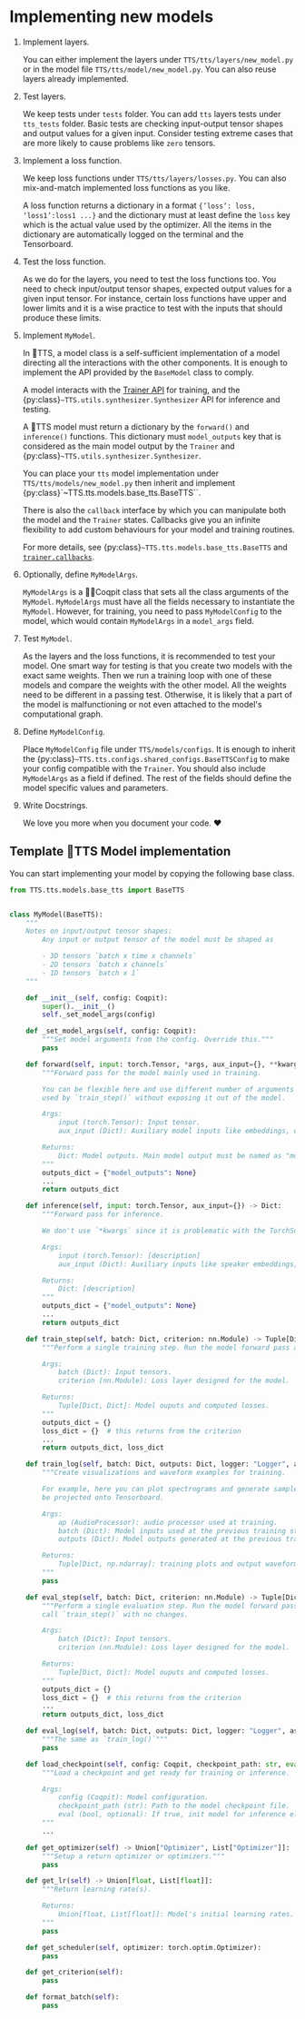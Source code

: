 # Implementing new models

1. Implement layers.

    You can either implement the layers under `TTS/tts/layers/new_model.py` or in the model file `TTS/tts/model/new_model.py`.
    You can also reuse layers already implemented.

2. Test layers.

    We keep tests under `tests` folder. You can add `tts` layers tests under `tts_tests` folder.
    Basic tests are checking input-output tensor shapes and output values for a given input. Consider testing extreme cases that are more likely to cause problems like `zero` tensors.

3. Implement a loss function.

    We keep loss functions under `TTS/tts/layers/losses.py`. You can also mix-and-match implemented loss functions as you like.

   A loss function returns a dictionary in a format ```{’loss’: loss, ‘loss1’:loss1 ...}``` and the dictionary must at least define the `loss` key which is the actual value used by the optimizer. All the items in the dictionary are automatically logged on the terminal and the Tensorboard.

4. Test the loss function.

    As we do for the layers, you need to test the loss functions too. You need to check input/output tensor shapes,
    expected output values for a given input tensor. For instance, certain loss functions have upper and lower limits and
    it is a wise practice to test with the inputs that should produce these limits.

5. Implement `MyModel`.

    In 🐸TTS, a model class is a self-sufficient implementation of a model directing all the interactions with the other
    components. It is enough to implement the API provided by the `BaseModel` class to comply.

    A model interacts with the [Trainer
    API](https://github.com/idiap/coqui-ai-Trainer) for training, and the
    {py:class}`~TTS.utils.synthesizer.Synthesizer` API for inference and
    testing.

    A 🐸TTS model must return a dictionary by the `forward()` and `inference()` functions. This dictionary must `model_outputs` key that is considered as the main model output by the `Trainer` and {py:class}`~TTS.utils.synthesizer.Synthesizer`.

    You can place your `tts` model implementation under `TTS/tts/models/new_model.py` then inherit and implement {py:class}`~TTS.tts.models.base_tts.BaseTTS``.

    There is also the `callback` interface by which you can manipulate both the model and the `Trainer` states. Callbacks give you
    an infinite flexibility to add custom behaviours for your model and training routines.

    For more details, see {py:class}`~TTS.tts.models.base_tts.BaseTTS`
    and [`trainer.callbacks`](https://github.com/idiap/coqui-ai-Trainer/blob/main/trainer/callbacks.py).

6. Optionally, define `MyModelArgs`.

    `MyModelArgs` is a 👨‍✈️Coqpit class that sets all the class arguments of the `MyModel`. `MyModelArgs` must have
    all the fields necessary to instantiate the `MyModel`. However, for training, you need to pass `MyModelConfig` to
    the model, which would contain `MyModelArgs` in a `model_args` field.

7. Test `MyModel`.

    As the layers and the loss functions, it is recommended to test your model. One smart way for testing is that you
    create two models with the exact same weights. Then we run a training loop with one of these models and
    compare the weights with the other model. All the weights need to be different in a passing test. Otherwise, it
    is likely that a part of the model is malfunctioning or not even attached to the model's computational graph.

8. Define `MyModelConfig`.

    Place `MyModelConfig` file under `TTS/models/configs`. It is enough to
    inherit the {py:class}`~TTS.tts.configs.shared_configs.BaseTTSConfig` to
    make your config compatible with the `Trainer`. You should also include
    `MyModelArgs` as a field if defined. The rest of the fields should define
    the model specific values and parameters.

9. Write Docstrings.

    We love you more when you document your code. ❤️


## Template 🐸TTS Model implementation

You can start implementing your model by copying the following base class.

```python
from TTS.tts.models.base_tts import BaseTTS


class MyModel(BaseTTS):
    """
    Notes on input/output tensor shapes:
        Any input or output tensor of the model must be shaped as

        - 3D tensors `batch x time x channels`
        - 2D tensors `batch x channels`
        - 1D tensors `batch x 1`
    """

    def __init__(self, config: Coqpit):
        super().__init__()
        self._set_model_args(config)

    def _set_model_args(self, config: Coqpit):
        """Set model arguments from the config. Override this."""
        pass

    def forward(self, input: torch.Tensor, *args, aux_input={}, **kwargs) -> Dict:
        """Forward pass for the model mainly used in training.

        You can be flexible here and use different number of arguments and argument names since it is intended to be
        used by `train_step()` without exposing it out of the model.

        Args:
            input (torch.Tensor): Input tensor.
            aux_input (Dict): Auxiliary model inputs like embeddings, durations or any other sorts of inputs.

        Returns:
            Dict: Model outputs. Main model output must be named as "model_outputs".
        """
        outputs_dict = {"model_outputs": None}
        ...
        return outputs_dict

    def inference(self, input: torch.Tensor, aux_input={}) -> Dict:
        """Forward pass for inference.

        We don't use `*kwargs` since it is problematic with the TorchScript API.

        Args:
            input (torch.Tensor): [description]
            aux_input (Dict): Auxiliary inputs like speaker embeddings, durations etc.

        Returns:
            Dict: [description]
        """
        outputs_dict = {"model_outputs": None}
        ...
        return outputs_dict

    def train_step(self, batch: Dict, criterion: nn.Module) -> Tuple[Dict, Dict]:
        """Perform a single training step. Run the model forward pass and compute losses.

        Args:
            batch (Dict): Input tensors.
            criterion (nn.Module): Loss layer designed for the model.

        Returns:
            Tuple[Dict, Dict]: Model ouputs and computed losses.
        """
        outputs_dict = {}
        loss_dict = {}  # this returns from the criterion
        ...
        return outputs_dict, loss_dict

    def train_log(self, batch: Dict, outputs: Dict, logger: "Logger", assets:Dict, steps:int) -> None:
        """Create visualizations and waveform examples for training.

        For example, here you can plot spectrograms and generate sample sample waveforms from these spectrograms to
        be projected onto Tensorboard.

        Args:
            ap (AudioProcessor): audio processor used at training.
            batch (Dict): Model inputs used at the previous training step.
            outputs (Dict): Model outputs generated at the previous training step.

        Returns:
            Tuple[Dict, np.ndarray]: training plots and output waveform.
        """
        pass

    def eval_step(self, batch: Dict, criterion: nn.Module) -> Tuple[Dict, Dict]:
        """Perform a single evaluation step. Run the model forward pass and compute losses. In most cases, you can
        call `train_step()` with no changes.

        Args:
            batch (Dict): Input tensors.
            criterion (nn.Module): Loss layer designed for the model.

        Returns:
            Tuple[Dict, Dict]: Model ouputs and computed losses.
        """
        outputs_dict = {}
        loss_dict = {}  # this returns from the criterion
        ...
        return outputs_dict, loss_dict

    def eval_log(self, batch: Dict, outputs: Dict, logger: "Logger", assets:Dict, steps:int) -> None:
        """The same as `train_log()`"""
        pass

    def load_checkpoint(self, config: Coqpit, checkpoint_path: str, eval: bool = False) -> None:
        """Load a checkpoint and get ready for training or inference.

        Args:
            config (Coqpit): Model configuration.
            checkpoint_path (str): Path to the model checkpoint file.
            eval (bool, optional): If true, init model for inference else for training. Defaults to False.
        """
        ...

    def get_optimizer(self) -> Union["Optimizer", List["Optimizer"]]:
        """Setup a return optimizer or optimizers."""
        pass

    def get_lr(self) -> Union[float, List[float]]:
        """Return learning rate(s).

        Returns:
            Union[float, List[float]]: Model's initial learning rates.
        """
        pass

    def get_scheduler(self, optimizer: torch.optim.Optimizer):
        pass

    def get_criterion(self):
        pass

    def format_batch(self):
        pass

```
